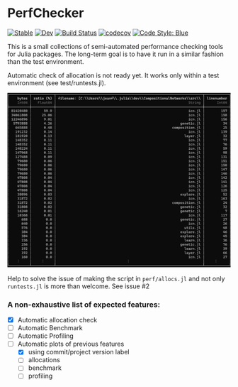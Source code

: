 # PerfChecker

[![Stable](https://img.shields.io/badge/docs-stable-blue.svg)](https://JuliaConstraints.github.io/PerfChecker.jl/stable)
[![Dev](https://img.shields.io/badge/docs-dev-blue.svg)](https://JuliaConstraints.github.io/PerfChecker.jl/dev)
[![Build Status](https://github.com/JuliaConstraints/PerfChecker.jl/workflows/CI/badge.svg)](https://github.com/JuliaConstraints/PerfChecker.jl/actions)
[![codecov](https://codecov.io/gh/JuliaConstraints/PerfChecker.jl/branch/main/graph/badge.svg?token=YVJhN4dpBp)](https://codecov.io/gh/JuliaConstraints/PerfChecker.jl)
[![Code Style: Blue](https://img.shields.io/badge/code%20style-blue-4495d1.svg)](https://github.com/invenia/BlueStyle)

This is a small collections of semi-automated performance checking tools for Julia packages. The long-term goal is to have it run in a similar fashion than the test environment.

Automatic check of allocation is not ready yet. It works only within a test environment (see test/runtests.jl).

![AllocCheck](/images/PerfChecker-alloc_check.png)

Help to solve the issue of making the script in `perf/allocs.jl` and not only `runtests.jl` is more than welcome. See issue #2

### A non-exhaustive list of expected features:
- [x] Automatic allocation check
- [ ] Automatic Benchmark
- [ ] Automatic Profiling
- [ ] Automatic plots of previous features
  - [x] using commit/project version label
  - [ ] allocations
  - [ ] benchmark
  - [ ] profiling

